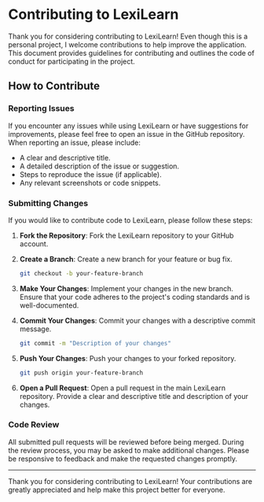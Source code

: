 # Contributing to LexiLearn

Thank you for considering contributing to LexiLearn! Even though this is a personal project, I welcome contributions to help improve the application. This document provides guidelines for contributing and outlines the code of conduct for participating in the project.

## How to Contribute

### Reporting Issues

If you encounter any issues while using LexiLearn or have suggestions for improvements, please feel free to open an issue in the GitHub repository. When reporting an issue, please include:

- A clear and descriptive title.
- A detailed description of the issue or suggestion.
- Steps to reproduce the issue (if applicable).
- Any relevant screenshots or code snippets.

### Submitting Changes

If you would like to contribute code to LexiLearn, please follow these steps:

1. **Fork the Repository**: Fork the LexiLearn repository to your GitHub account.

2. **Create a Branch**: Create a new branch for your feature or bug fix.
   ```sh
   git checkout -b your-feature-branch
   ```

3. **Make Your Changes**: Implement your changes in the new branch. Ensure that your code adheres to the project's coding standards and is well-documented.

4. **Commit Your Changes**: Commit your changes with a descriptive commit message.
   ```sh
   git commit -m "Description of your changes"
   ```

5. **Push Your Changes**: Push your changes to your forked repository.
   ```sh
   git push origin your-feature-branch
   ```

6. **Open a Pull Request**: Open a pull request in the main LexiLearn repository. Provide a clear and descriptive title and description of your changes.

### Code Review

All submitted pull requests will be reviewed before being merged. During the review process, you may be asked to make additional changes. Please be responsive to feedback and make the requested changes promptly.

---
Thank you for considering contributing to LexiLearn! Your contributions are greatly appreciated and help make this project better for everyone.

